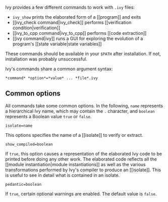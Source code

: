 Ivy provides a few different commands to work with `.ivy` files:

  - `ivy_show` prints the elaborated form of a [[program]] and exits
  - [[ivy_check command|ivy_check]] performs [[verification condition|verification]]
  - [[ivy_to_cpp command|ivy_to_cpp]] performs [[code extraction]]
  - [[ivy command|ivy]] runs a GUI for exploring the evolution of a program's [[state variable|state variables]]

These commands should be available in your `$PATH` after installation. If not, installation was probably unsuccessful.

Ivy's commands share a common argument syntax:

```
*command* *option*=*value* ... *file*.ivy
```

## Common options
All commands take some common options. In the following, `name` represents a hierarchical Ivy name, which may contain the `.` character, and `boolean` represents a Boolean value `true` or `false`.

`isolate=name`

This options specifies the name of a [[isolate]] to verify or extract. 

`show_compiled=boolean`

If `true`, this option causes a representation of the elaborated Ivy code to be printed before doing any other work. The elaborated code reflects all the [[module instantiation|module instantiations]] as well as the various transformations performed by Ivy's compiler to produce an [[isolate]]. This is useful to see in detail what is contained in an isolate.

`pedantic=boolean`

If `true`, certain optional warnings are enabled. The default value is `false`.
